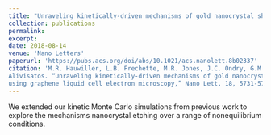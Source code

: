 ```yaml
---
title: "Unraveling kinetically-driven mechanisms of gold nanocrystal shape transformations using graphene liquid cell electron microscopy"
collection: publications
permalink: 
excerpt: 
date: 2018-08-14
venue: 'Nano Letters'
paperurl: 'https://pubs.acs.org/doi/abs/10.1021/acs.nanolett.8b02337'
citation: 'M.R. Hauwiller, L.B. Frechette, M.R. Jones, J.C. Ondry, G.M. Rotskoff, P. Geissler, and A.P.
Alivisatos. “Unraveling kinetically-driven mechanisms of gold nanocrystal shape transformations
using graphene liquid cell electron microscopy,” Nano Lett. 18, 5731-5737 (2018).'
---
```


We extended our kinetic Monte Carlo simulations from previous work to explore the mechanisms nanocrystal etching over a range of nonequilibrium conditions.
